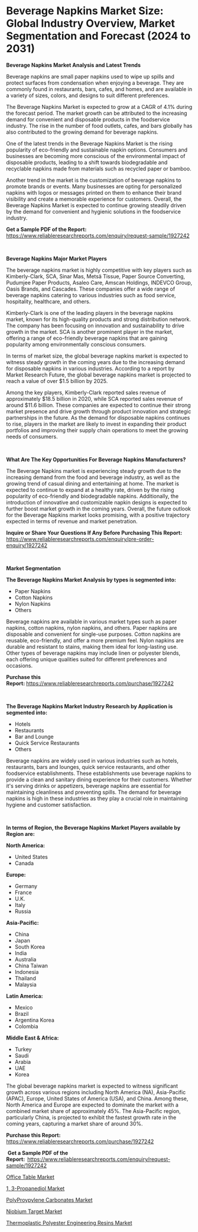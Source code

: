 <p><h1>Beverage Napkins Market Size: Global Industry Overview, Market Segmentation and Forecast (2024 to 2031)</h1></p><p><strong>Beverage Napkins Market Analysis and Latest Trends</strong></p>
<p><p>Beverage napkins are small paper napkins used to wipe up spills and protect surfaces from condensation when enjoying a beverage. They are commonly found in restaurants, bars, cafes, and homes, and are available in a variety of sizes, colors, and designs to suit different preferences.</p><p>The Beverage Napkins Market is expected to grow at a CAGR of 4.1% during the forecast period. The market growth can be attributed to the increasing demand for convenient and disposable products in the foodservice industry. The rise in the number of food outlets, cafes, and bars globally has also contributed to the growing demand for beverage napkins.</p><p>One of the latest trends in the Beverage Napkins Market is the rising popularity of eco-friendly and sustainable napkin options. Consumers and businesses are becoming more conscious of the environmental impact of disposable products, leading to a shift towards biodegradable and recyclable napkins made from materials such as recycled paper or bamboo.</p><p>Another trend in the market is the customization of beverage napkins to promote brands or events. Many businesses are opting for personalized napkins with logos or messages printed on them to enhance their brand visibility and create a memorable experience for customers. Overall, the Beverage Napkins Market is expected to continue growing steadily driven by the demand for convenient and hygienic solutions in the foodservice industry.</p></p>
<p><strong>Get a Sample PDF of the Report:&nbsp;</strong> <a href="https://www.reliableresearchreports.com/enquiry/request-sample/1927242">https://www.reliableresearchreports.com/enquiry/request-sample/1927242</a></p>
<p>&nbsp;</p>
<p><strong>Beverage Napkins Major Market Players</strong></p>
<p><p>The beverage napkins market is highly competitive with key players such as Kimberly-Clark, SCA, Sinar Mas, Metsä Tissue, Paper Source Converting, Pudumjee Paper Products, Asaleo Care, Amscan Holdings, INDEVCO Group, Oasis Brands, and Cascades. These companies offer a wide range of beverage napkins catering to various industries such as food service, hospitality, healthcare, and others.</p><p>Kimberly-Clark is one of the leading players in the beverage napkins market, known for its high-quality products and strong distribution network. The company has been focusing on innovation and sustainability to drive growth in the market. SCA is another prominent player in the market, offering a range of eco-friendly beverage napkins that are gaining popularity among environmentally conscious consumers.</p><p>In terms of market size, the global beverage napkins market is expected to witness steady growth in the coming years due to the increasing demand for disposable napkins in various industries. According to a report by Market Research Future, the global beverage napkins market is projected to reach a value of over $1.5 billion by 2025.</p><p>Among the key players, Kimberly-Clark reported sales revenue of approximately $18.5 billion in 2020, while SCA reported sales revenue of around $11.6 billion. These companies are expected to continue their strong market presence and drive growth through product innovation and strategic partnerships in the future. As the demand for disposable napkins continues to rise, players in the market are likely to invest in expanding their product portfolios and improving their supply chain operations to meet the growing needs of consumers.</p></p>
<p>&nbsp;</p>
<p><strong>What Are The Key Opportunities For Beverage Napkins Manufacturers?</strong></p>
<p><p>The Beverage Napkins market is experiencing steady growth due to the increasing demand from the food and beverage industry, as well as the growing trend of casual dining and entertaining at home. The market is expected to continue to expand at a healthy rate, driven by the rising popularity of eco-friendly and biodegradable napkins. Additionally, the introduction of innovative and customizable napkin designs is expected to further boost market growth in the coming years. Overall, the future outlook for the Beverage Napkins market looks promising, with a positive trajectory expected in terms of revenue and market penetration.</p></p>
<p><strong>Inquire or Share Your Questions If Any Before Purchasing This Report:</strong> <a href="https://www.reliableresearchreports.com/enquiry/pre-order-enquiry/1927242">https://www.reliableresearchreports.com/enquiry/pre-order-enquiry/1927242</a></p>
<p>&nbsp;</p>
<p><strong>Market Segmentation</strong></p>
<p><strong>The Beverage Napkins Market Analysis by types is segmented into:</strong></p>
<p><ul><li>Paper Napkins</li><li>Cotton Napkins</li><li>Nylon Napkins</li><li>Others</li></ul></p>
<p><p>Beverage napkins are available in various market types such as paper napkins, cotton napkins, nylon napkins, and others. Paper napkins are disposable and convenient for single-use purposes. Cotton napkins are reusable, eco-friendly, and offer a more premium feel. Nylon napkins are durable and resistant to stains, making them ideal for long-lasting use. Other types of beverage napkins may include linen or polyester blends, each offering unique qualities suited for different preferences and occasions.</p></p>
<p><strong>Purchase this Report:&nbsp;</strong><a href="https://www.reliableresearchreports.com/purchase/1927242">https://www.reliableresearchreports.com/purchase/1927242</a></p>
<p>&nbsp;</p>
<p><strong>The Beverage Napkins Market Industry Research by Application is segmented into:</strong></p>
<p><ul><li>Hotels</li><li>Restaurants</li><li>Bar and Lounge</li><li>Quick Service Restaurants</li><li>Others</li></ul></p>
<p><p>Beverage napkins are widely used in various industries such as hotels, restaurants, bars and lounges, quick service restaurants, and other foodservice establishments. These establishments use beverage napkins to provide a clean and sanitary dining experience for their customers. Whether it's serving drinks or appetizers, beverage napkins are essential for maintaining cleanliness and preventing spills. The demand for beverage napkins is high in these industries as they play a crucial role in maintaining hygiene and customer satisfaction.</p></p>
<p>&nbsp;</p>
<p><strong>In terms of Region, the Beverage Napkins Market Players available by Region are:</strong></p>
<p>
    <p> <strong> North America: </strong>
        <ul>
            <li>United States</li>
            <li>Canada</li>
        </ul>
        </p> 
    <p> <strong> Europe: </strong>
        <ul>
            <li>Germany</li>
            <li>France</li>
            <li>U.K.</li>
            <li>Italy</li>
            <li>Russia</li>
        </ul>
        </p> 
    <p> <strong> Asia-Pacific: </strong>
        <ul>
            <li>China</li>
            <li>Japan</li>
            <li>South Korea</li>
            <li>India</li>
            <li>Australia</li>
            <li>China Taiwan</li>
            <li>Indonesia</li>
            <li>Thailand</li>
            <li>Malaysia</li>
        </ul>
        </p> 
    <p> <strong> Latin America: </strong>
        <ul>
            <li>Mexico</li>
            <li>Brazil</li>
            <li>Argentina Korea</li>
            <li>Colombia</li>
        </ul>
        </p> 
    <p> <strong> Middle East & Africa: </strong>
        <ul>
            <li>Turkey</li>
            <li>Saudi</li>
            <li>Arabia</li>
            <li>UAE</li>
            <li>Korea</li>
        </ul>
    </p>
    </p>
<p><p>The global beverage napkins market is expected to witness significant growth across various regions including North America (NA), Asia-Pacific (APAC), Europe, United States of America (USA), and China. Among these, North America and Europe are expected to dominate the market with a combined market share of approximately 45%. The Asia-Pacific region, particularly China, is projected to exhibit the fastest growth rate in the coming years, capturing a market share of around 30%.</p></p>
<p><strong>Purchase this Report: </strong><a href="https://www.reliableresearchreports.com/purchase/1927242">https://www.reliableresearchreports.com/purchase/1927242</a></p>
<p>&nbsp;<strong>Get a Sample PDF of the Report:&nbsp;&nbsp;</strong><a href="https://www.reliableresearchreports.com/enquiry/request-sample/1927242">https://www.reliableresearchreports.com/enquiry/request-sample/1927242</a></p>
<p><strong></strong></p>
<p><p><a href="https://view.publitas.com/reportprime-1/office-table-market-size-growing-and-forecasted-for-period-from-2024-2031-and-provides-complete-market-analysis-of-this-market/">Office Table Market</a></p><p><a href="https://gamy-alyssum-396.notion.site/1-3-Propanediol-Market-Size-Evaluating-its-Market-Trends-Growth-and-Projections-2024-2031-331835fc71b34db48dd552636cd2bb8b">1, 3-Propanediol Market</a></p><p><a href="https://natural-crush-b99.notion.site/PolyProypylene-Carbonates-Market-Size-Focuses-on-Market-Dynamics-In-Depth-Analysis-and-Future-Proje-f2d31ddcb970415f9dcf8195ce9714aa">PolyProypylene Carbonates Market</a></p><p><a href="https://view.publitas.com/reportprime-1/niobium-target-market-size-share-trends-analysis-report-by-application-regional-outlook-competitive-strategies-and-segment-forecasts-2024-2031/">Niobium Target Market</a></p><p><a href="https://boundless-drawbridge-702.notion.site/Thermoplastic-Polyester-Engineering-Resins-Market-Size-and-Growth-Market-Segmentation-Regional-and-e2bb810480bf40f4a2c2868e47f06ade">Thermoplastic Polyester Engineering Resins Market</a></p></p>